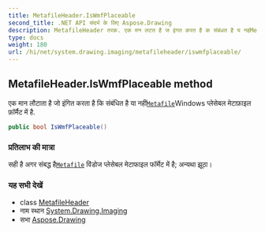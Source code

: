 ```yaml
---
title: MetafileHeader.IsWmfPlaceable
second_title: .NET API संदर्भ के लिए Aspose.Drawing
description: MetafileHeader तरक. एक मन लटत है ज इंगत करत है क संबंधत है य नहंMetafileWindows प्लेसेबल मेटफ़इल फ़र्मैट में है.
type: docs
weight: 180
url: /hi/net/system.drawing.imaging/metafileheader/iswmfplaceable/
---
```

## MetafileHeader.IsWmfPlaceable method

एक मान लौटाता है जो इंगित करता है कि संबंधित है या नहीं[`Metafile`](../../metafile/)Windows प्लेसेबल मेटाफ़ाइल फ़ॉर्मैट में है.

```csharp
public bool IsWmfPlaceable()
```

### प्रतिलाभ की मात्रा

सही है अगर संबद्ध है[`Metafile`](../../metafile/) विंडोज प्लेसेबल मेटाफाइल फॉर्मेट में है; अन्यथा झूठा।

### यह सभी देखें

* class [MetafileHeader](../)
* नाम स्थान [System.Drawing.Imaging](../../metafileheader/)
* सभा [Aspose.Drawing](../../../)


